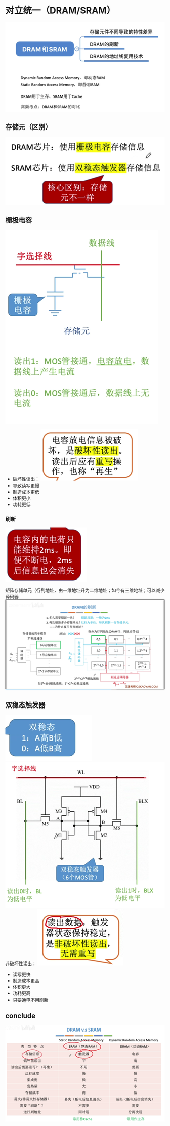

# 对立统一（DRAM/SRAM）
![输入图片说明](/imgs/2025-08-06/2ornrJQ7AHT55Cdn.png)
## 存储元（区别）
![输入图片说明](/imgs/2025-08-06/zgGyI80svi9DRynu.png)
## 栅极电容
![输入图片说明](/imgs/2025-08-06/61hI39L7t3zntSO5.png)

- 破坏性读出：
![输入图片说明](/imgs/2025-08-06/WvbnEjk7byG2hrVD.png)
- 导致读写更慢
- 制造成本更低
- 体积更小
- 功耗更低

### 刷新
![输入图片说明](/imgs/2025-08-06/kRZnKrvc8Xo5g7FV.png)

矩阵存储单元（行列地址，由一维地址升为二维地址；如今有三维地址；可以减少译码器
![输入图片说明](/imgs/2025-08-06/D17GZB9w0yjjm3i0.png)

## 双稳态触发器
![输入图片说明](/imgs/2025-08-06/RT9EkoRbN5T8Ovz5.png)
![输入图片说明](/imgs/2025-08-06/S3mIJDWXplndrEgU.png)
非破坏性读出：
![输入图片说明](/imgs/2025-08-06/2o2mjJ8fTZ1lJzxN.png)
- 读写更快
- 制造成本更高
- 体积更大
- 功耗更高
- 只要通电不用刷新

## conclude
![输入图片说明](/imgs/2025-08-06/mLA8c6qvzwJq1veQ.png)
<!--stackedit_data:
eyJoaXN0b3J5IjpbLTE2MDY0Njg1NTAsMTA0MTExMzI3M119
-->